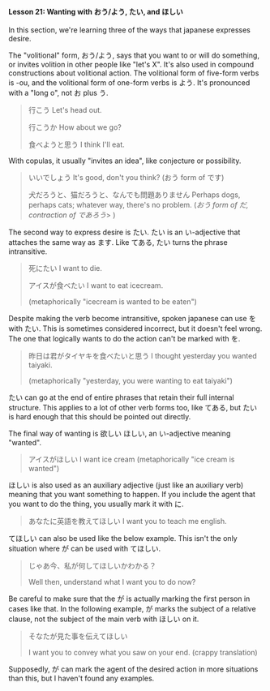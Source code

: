 #### Lesson 21: Wanting with おう/よう, たい, and ほしい


In this section, we're learning three of the ways that japanese expresses desire.


The "volitional" form, おう/よう, says that you want to or will do something, or invites volition in other people like "let's X". It's also used in compound constructions about volitional action. The volitional form of five-form verbs is -ou, and the volitional form of one-form verbs is よう. It's pronounced with a "long o", not お plus う.


> 行こう Let's head out.  
> > 行こうか How about we go?  
> > 食べようと思う I think I'll eat.

With copulas, it usually "invites an idea", like conjecture or possibility.


> いいでしょう It's good, don't you think? (おう form of です)  
> > 犬だろうと、猫だろうと、なんでも問題ありません Perhaps dogs, perhaps cats; whatever way, there's no problem. (*おう form of だ, contraction of であろう*> )

The second way to express desire is たい. たい is an い-adjective that attaches the same way as ます. Like てある, たい turns the phrase intransitive.


> 死にたい I want to die.  
> > アイスが食べたい I want to eat icecream.  
> > (metaphorically "icecream is wanted to be eaten")

Despite making the verb become intransitive, spoken japanese can use を with たい. This is sometimes considered incorrect, but it doesn't feel wrong. The one that logically wants to do the action can't be marked with を.


> 昨日は君がタイヤキを食べたいと思う I thought yesterday you wanted taiyaki.  
> > (metaphorically "yesterday, you were wanting to eat taiyaki")

たい can go at the end of entire phrases that retain their full internal structure. This applies to a lot of other verb forms too, like てある, but たい is hard enough that this should be pointed out directly.


The final way of wanting is 欲しい ほしい, an い-adjective meaning "wanted".


> アイスがほしい I want ice cream (metaphorically "ice cream is wanted")

ほしい is also used as an auxiliary adjective (just like an auxiliary verb) meaning that you want something to happen. If you include the agent that you want to do the thing, you usually mark it with に.


> あなたに英語を教えてほしい I want you to teach me english.

てほしい can also be used like the below example. This isn't the only situation where が can be used with てほしい.


> じゃあ今、私が何してほしいかわかる？  
> > Well then, understand what I want you to do now?

Be careful to make sure that the が is actually marking the first person in cases like that. In the following example, が marks the subject of a relative clause, not the subject of the main verb with ほしい on it.


> そなたが見た事を伝えてほしい  
> > I want you to convey what you saw on your end. (crappy translation)

Supposedly, が can mark the agent of the desired action in more situations than this, but I haven't found any examples.


